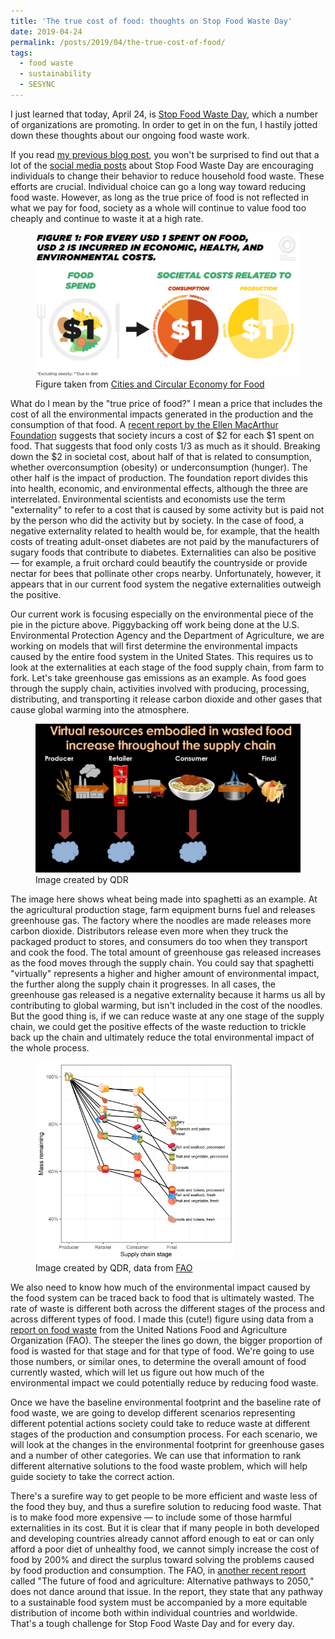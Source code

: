 ```yaml
---
title: 'The true cost of food: thoughts on Stop Food Waste Day'
date: 2019-04-24
permalink: /posts/2019/04/the-true-cost-of-food/
tags:
  - food waste
  - sustainability
  - SESYNC
---
```


I just learned that today, April 24, is [Stop Food Waste Day](https://www.stopfoodwasteday.com/), which a number of organizations are promoting. In order to get in on the fun, I hastily jotted down these thoughts about our ongoing food waste work.

<!--break-->

If you read [my previous blog post](/posts/2019/02/food-waste-and-other-wicked-problems/), you won't be surprised to find out that a lot of the [social media posts](https://twitter.com/_stopfoodwaste_?lang=en) about Stop Food Waste Day are encouraging individuals to change their behavior to reduce household food waste. These efforts are crucial. Individual choice can go a long way toward reducing food waste. However, as long as the true price of food is not reflected in what we pay for food, society as a whole will continue to value food too cheaply and continue to waste it at a high rate.

<figure>
  <img src="/images/macarthur_fig.PNG" alt="Societal cost of food"/>
  <figcaption>Figure taken from <a href="https://www.ellenmacarthurfoundation.org/our-work/activities/cities-and-circular-economy-for-food">Cities and Circular Economy for Food</a></figcaption>
</figure>
    

What do I mean by the "true price of food?" I mean a price that includes the cost of all the environmental impacts generated in the production and the consumption of that food. A [recent report by the Ellen MacArthur Foundation](https://www.ellenmacarthurfoundation.org/our-work/activities/cities-and-circular-economy-for-food) suggests that society incurs a cost of $2 for each $1 spent on food. That suggests that food only costs 1/3 as much as it should. Breaking down the $2 in societal cost, about half of that is related to consumption, whether overconsumption (obesity) or underconsumption (hunger). The other half is the impact of production. The foundation report divides this into health, economic, and environmental effects, although the three are interrelated. Environmental scientists and economists use the term "externality" to refer to a cost that is caused by some activity but is paid not by the person who did the activity but by society. In the case of food, a negative externality related to health would be, for example, that the health costs of treating adult-onset diabetes are not paid by the manufacturers of sugary foods that contribute to diabetes. Externalities can also be positive — for example, a fruit orchard could beautify the countryside or provide nectar for bees that pollinate other crops nearby. Unfortunately, however, it appears that in our current food system the negative externalities outweigh the positive.

Our current work is focusing especially on the environmental piece of the pie in the picture above. Piggybacking off work being done at the U.S. Environmental Protection Agency and the Department of Agriculture, we are working on models that will first determine the environmental impacts caused by the entire food system in the United States. This requires us to look at the externalities at each stage of the food supply chain, from farm to fork. Let's take greenhouse gas emissions as an example. As food goes through the supply chain, activities involved with producing, processing, distributing, and transporting it release carbon dioxide and other gases that cause global warming into the atmosphere.

<figure>
  <img src="/images/supply_chain.PNG" alt="Diagram of supply chain"/>
  <figcaption>Image created by QDR</figcaption>
</figure>

The image here shows wheat being made into spaghetti as an example. At the agricultural production stage, farm equipment burns fuel and releases greenhouse gas. The factory where the noodles are made releases more carbon dioxide. Distributors release even more when they truck the packaged product to stores, and consumers do too when they transport and cook the food. The total amount of greenhouse gas released increases as the food moves through the supply chain. You could say that spaghetti "virtually" represents a higher and higher amount of environmental impact, the further along the supply chain it progresses. In all cases, the greenhouse gas released is a negative externality because it harms us all by contributing to global warming, but isn't included in the cost of the noodles. But the good thing is, if we can reduce waste at any one stage of the supply chain, we could get the positive effects of the waste reduction to trickle back up the chain and ultimately reduce the total environmental impact of the whole process.

<figure>
  <img src="/images/FAO_FLW_emojis_jitterplot.png" alt="Food waste by food type and stage" style="max-width:75%;"/>
  <figcaption>Image created by QDR, data from <a href="http://www.fao.org/3/a-i2697e.pdf">FAO</a></figcaption>
</figure>

We also need to know how much of the environmental impact caused by the food system can be traced back to food that is ultimately wasted. The rate of waste is different both across the different stages of the process and across different types of food. I made this (cute!) figure using data from a [report on food waste](http://www.fao.org/3/a-i2697e.pdf) from the United Nations Food and Agriculture Organization (FAO). The steeper the lines go down, the bigger proportion of food is wasted for that stage and for that type of food. We're going to use those numbers, or similar ones, to determine the overall amount of food currently wasted, which will let us figure out how much of the environmental impact we could potentially reduce by reducing food waste.

Once we have the baseline environmental footprint and the baseline rate of food waste, we are going to develop different scenarios representing different potential actions society could take to reduce waste at different stages of the production and consumption process. For each scenario, we will look at the changes in the environmental footprint for greenhouse gases and a number of other categories. We can use that information to rank different alternative solutions to the food waste problem, which will help guide society to take the correct action.

There's a surefire way to get people to be more efficient and waste less of the food they buy, and thus a surefire solution to reducing food waste. That is to make food more expensive — to include some of those harmful externalities in its cost. But it is clear that if many people in both developed and developing countries already cannot afford enough to eat or can only afford a poor diet of unhealthy food, we cannot simply increase the cost of food by 200% and direct the surplus toward solving the problems caused by food production and consumption. The FAO, in [another recent report](http://www.fao.org/publications/fofa/en/) called "The future of food and agriculture: Alternative pathways to 2050," does not dance around that issue. In the report, they state that any pathway to a sustainable food system must be accompanied by a more equitable distribution of income both within individual countries and worldwide. That's a tough challenge for Stop Food Waste Day and for every day.
